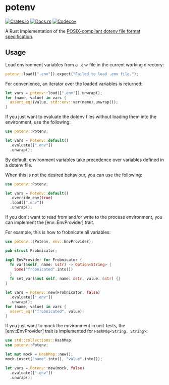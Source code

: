 # potenv

[![Crates.io](https://img.shields.io/crates/v/potenv?style=for-the-badge&logo=rust)](https://crates.io/crates/potenv)
[![Docs.rs](https://img.shields.io/badge/docs.rs-potenv-66c2a5?style=for-the-badge&labelColor=555555&logo=docs.rs)](https://docs.rs/potenv/)
[![Codecov](https://img.shields.io/codecov/c/github/ju1ius/potenv?style=for-the-badge&logo=codecov&logoColor=eee)](https://codecov.io/gh/ju1ius/potenv)

A Rust implementation of the [POSIX-compliant dotenv file format specification](https://github.com/php-xdg/dotenv-spec).

## Usage

Load environment variables from a `.env` file in the current working directory:

```rust
potenv::load([".env"]).expect("Failed to load .env file.");
```

For convenience, an iterator over the loaded variables is returned:

```rust
let vars = potenv::load([".env"]).unwrap();
for (name, value) in vars {
  assert_eq!(value, std::env::var(name).unwrap());
}
```

If you just want to evaluate the dotenv files without loading them into the environment, use the following:

```rust
use potenv::Potenv;

let vars = Potenv::default()
  .evaluate([".env"])
  .unwrap();
```

By default, environment variables take precedence over variables defined in a dotenv file.

When this is not the desired behaviour, you can use the following:

```rust
use potenv::Potenv;

let vars = Potenv::default()
  .override_env(true)
  .load([".env"])
  .unwrap();
```

If you don't want to read from and/or write to the process environment,
you can implement the [env::EnvProvider] trait.

For example, this is how to frobnicate all variables:

```rust
use potenv::{Potenv, env::EnvProvider};

pub struct Frobnicator;

impl EnvProvider for Frobnicator {
  fn var(&self, name: &str) -> Option<String> {
    Some("frobnicated".into())
  }
  fn set_var(&mut self, name: &str, value: &str) {}
}

let vars = Potenv::new(Frobnicator, false)
  .evaluate([".env"])
  .unwrap();
for (name, value) in vars {
  assert_eq!("frobnicated", value);
}
```

If you just want to mock the environment in unit-tests,
the [env::EnvProvider] trait is implemented for `HashMap<String, String>`:

```rust
use std::collections::HashMap;
use potenv::Potenv;

let mut mock = HashMap::new();
mock.insert("name".into(), "value".into());

let vars = Potenv::new(mock, false)
  .evaluate([".env"])
  .unwrap();
```
